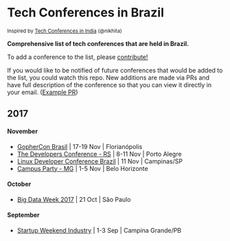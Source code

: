 # Tech Conferences in Brazil
<sup>Inspired by [Tech Conferences in India](https://github.com/nikhita/tech-conferences-india) (@nikhita)</sup>

**Comprehensive list of tech conferences that are held in Brazil.**

To add a conference to the list, please [contribute!](CONTRIBUTING.md)

If you would like to be notified of future conferences that would be added to the list, you could watch this repo. New additions are made via PRs and have full description of the conference so that you can view it directly in your email. ([Example PR](https://github.com/samanthakem/tech-conferences-brazil/pull/1))

## 2017

#### November

* [GopherCon Brasil](https://2017.gopherconbr.org/) | 17-19 Nov | Florianópolis
*  [The Developers Conference - RS](http://www.thedevelopersconference.com.br/tdc/2017/portoalegre/trilhas) | 8-11 Nov | Porto Alegre
*  [Linux Developer Conference Brazil](http://linuxdev-br.net/) | 11 Nov | Campinas/SP
*  [Campus Party - MG](http://brasil.campus-party.org/minas-gerais/) | 1-5 Nov | Belo Horizonte

#### October

*  [Big Data Week 2017](http://sao-paulo.bigdataweek.com/) | 21 Oct | São Paulo

#### September

* [Startup Weekend Industry](https://www.sympla.com.br/startup-weekend-campina-grande-industry__144103) | 1-3 Sep | Campina Grande/PB
